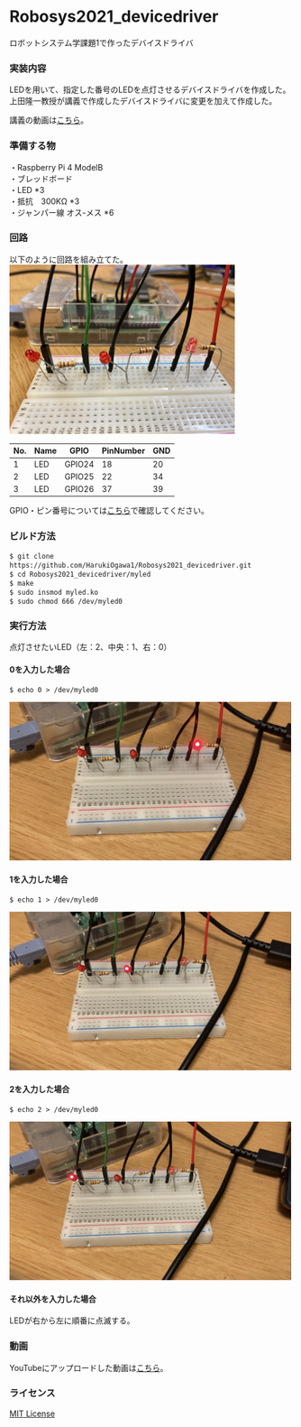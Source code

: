 # Robosys2021_devicedriver
ロボットシステム学課題1で作ったデバイスドライバ

### 実装内容
LEDを用いて、指定した番号のLEDを点灯させるデバイスドライバを作成した。<br>
上田隆一教授が講義で作成したデバイスドライバに変更を加えて作成した。

講義の動画は[こちら](https://youtu.be/xQW8-FNuboo)。

### 準備する物
・Raspberry Pi 4 ModelB<br>
・ブレッドボード<br>
・LED *3<br>
・抵抗　300KΩ *3<br>
・ジャンパー線 オス-メス *6<br>

### 回路
以下のように回路を組み立てた。<br>
<img src="https://github.com/HarukiOgawa1/university/blob/main/robosisu/myled/IMG_6144.jpg" width="400px">

| No. | Name | GPIO | PinNumber | GND |
| ----- | ----- | ----- | ----- | ----- |
| 1 | LED | GPIO24 | 18 | 20 |
| 2 | LED | GPIO25 | 22 | 34 |
| 3 | LED | GPIO26 | 37 | 39 |

GPIO・ピン番号については[こちら](https://www.raspberrypi.com/documentation/computers/os.html)で確認してください。<br>
### ビルド方法
```
$ git clone https://github.com/HarukiOgawa1/Robosys2021_devicedriver.git
$ cd Robosys2021_devicedriver/myled
$ make
$ sudo insmod myled.ko
$ sudo chmod 666 /dev/myled0
```

### 実行方法
点灯させたいLED（左：2、中央：1、右：0）
#### 0を入力した場合
```
$ echo 0 > /dev/myled0
```
<img src="https://github.com/HarukiOgawa1/university/blob/main/robosisu/myled/IMG_6150.jpg" width="500px">

#### 1を入力した場合
```
$ echo 1 > /dev/myled0
```
<img src="https://github.com/HarukiOgawa1/university/blob/main/robosisu/myled/IMG_6151.jpg" width="500px">

#### 2を入力した場合
```
$ echo 2 > /dev/myled0
```
<img src="https://github.com/HarukiOgawa1/university/blob/main/robosisu/myled/IMG_6152.jpg" width="500px">

#### それ以外を入力した場合
LEDが右から左に順番に点滅する。

### 動画
YouTubeにアップロードした動画は[こちら](https://youtu.be/av5OvgAapbE)。

### ライセンス
[MIT License](https://github.com/HarukiOgawa1/Robosys2021_devicedriver/blob/main/COPYING)
